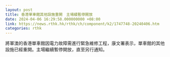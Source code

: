 ```yaml
---
layout: post
title: 香港單車館其他設施重開　主場續暫停開放
date: 2024-04-06 16:29:58.000000000 +08:00
link: https://news.rthk.hk/rthk/ch/component/k2/1747748-20240406.htm
categories: rthk
---
```


將軍澳的香港單車館因電力故障需進行緊急維修工程，康文署表示，單車館的其他設施已經重開。主場繼續暫停開放，直至另行通知。
